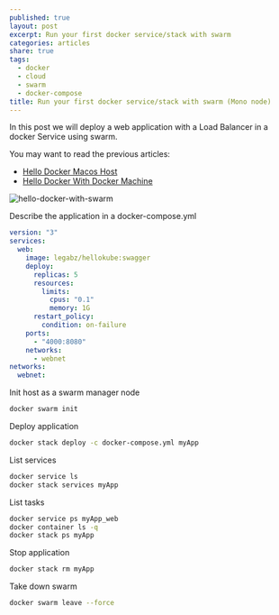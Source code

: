 ```yaml
---
published: true
layout: post
excerpt: Run your first docker service/stack with swarm
categories: articles
share: true
tags:
  - docker
  - cloud
  - swarm
  - docker-compose
title: Run your first docker service/stack with swarm (Mono node)
---
```

In this post we will deploy a web application with a Load Balancer in a docker Service using swarm.

You may want to read the previous articles: 
- [Hello Docker Macos Host](http://www.jadejaber.com/articles/hello-docker-macos-host/)
- [Hello Docker With Docker Machine](http://www.jadejaber.com/articles/hello-docker-with-docker-machine/)

![hello-docker-with-swarm]({{site.baseurl}}/images/hello-docker-with-swarm.001.jpeg)

Describe the application in a docker-compose.yml

```yml
version: "3"
services:
  web:
    image: legabz/hellokube:swagger
    deploy:
      replicas: 5
      resources:
        limits:
          cpus: "0.1"
          memory: 1G
      restart_policy:
        condition: on-failure
    ports:
      - "4000:8080"
    networks:
      - webnet
networks:
  webnet:
```

Init host as a swarm manager node

```bash
docker swarm init
```

Deploy application

```bash
docker stack deploy -c docker-compose.yml myApp
```

List services

```bash
docker service ls
docker stack services myApp
```

List tasks

```bash
docker service ps myApp_web
docker container ls -q
docker stack ps myApp
```

Stop application

```bash
docker stack rm myApp
```

Take down swarm

```bash
docker swarm leave --force
```
